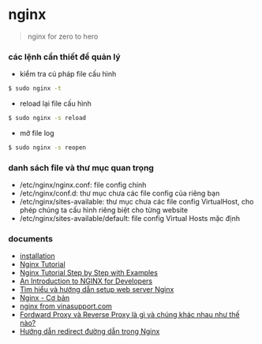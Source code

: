 # nginx

> nginx for zero to hero

### các lệnh cần thiết để quản lý

- kiểm tra cú pháp file cấu hình

```sh
$ sudo nginx -t
```

- reload lại file cấu hình

```sh
$ sudo nginx -s reload
```

- mở file log

```sh
$ sudo nginx -s reopen
```

### danh sách file và thư mục quan trọng

- /etc/nginx/nginx.conf: file config chính
- /etc/nginx/conf.d: thư mục chưa các file config của riêng bạn
- /etc/nginx/sites-available: thư mục chưa các file config VirtualHost, cho phép chúng ta cấu hình riêng biệt cho từng website
- /etc/nginx/sites-available/default: file config Virtual Hosts mặc định

### documents

- [installation](https://www.digitalocean.com/community/tutorials/how-to-install-nginx-on-ubuntu-18-04)
- [Nginx Tutorial](https://www.devdungeon.com/content/nginx-tutorial)
- [Nginx Tutorial Step by Step with Examples](https://knockdata.github.io/Nginx-Tutorial-Step-by-Step-with-Examples/)
- [An Introduction to NGINX for Developers](https://medium.com/free-code-camp/an-introduction-to-nginx-for-developers-62179b6a458f)
- [Tìm hiểu và hướng dẫn setup web server Nginx](https://viblo.asia/p/tim-hieu-va-huong-dan-setup-web-server-nginx-OREGwBwlvlN)
- [Nginx - Cơ bản](https://blog.vietnamlab.vn/2019/11/19/nginx-co-ban/)
- [nginx from vinasupport.com](https://vinasupport.com/web-server/nginx/)
- [Fordward Proxy và Reverse Proxy là gì và chúng khác nhau như thế nào?](https://viblo.asia/p/fordward-proxy-va-reverse-proxy-la-gi-va-chung-khac-nhau-nhu-the-nao-924lJpobKPM)
- [Hướng dẫn redirect đường dẫn trong Nginx](https://vinasupport.com/huong-dan-redirect-duong-dan-trong-nginx/)
